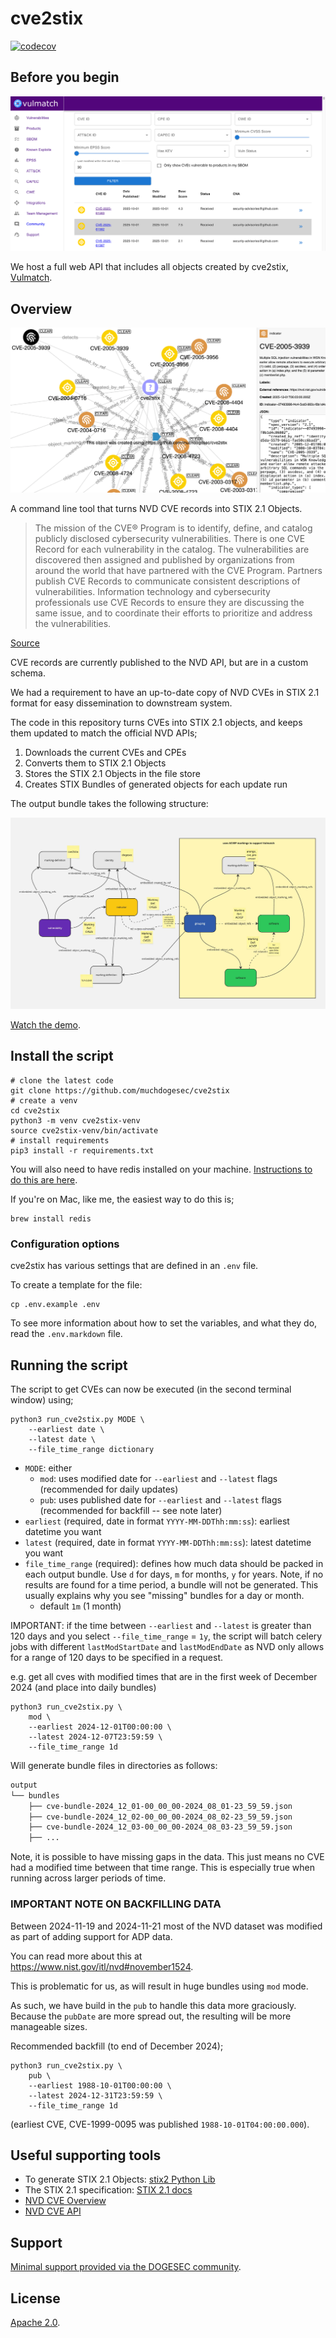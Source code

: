 # cve2stix

[![codecov](https://codecov.io/gh/muchdogesec/cve2stix/graph/badge.svg?token=C2J19JSPU2)](https://codecov.io/gh/muchdogesec/cve2stix)

## Before you begin

![](docs/vulmatch.png)

We host a full web API that includes all objects created by cve2stix, [Vulmatch](https://www.vulmatch.com/).

## Overview

![](docs/cve2stix.png)

A command line tool that turns NVD CVE records into STIX 2.1 Objects.

> The mission of the CVE® Program is to identify, define, and catalog publicly disclosed cybersecurity vulnerabilities. There is one CVE Record for each vulnerability in the catalog. The vulnerabilities are discovered then assigned and published by organizations from around the world that have partnered with the CVE Program. Partners publish CVE Records to communicate consistent descriptions of vulnerabilities. Information technology and cybersecurity professionals use CVE Records to ensure they are discussing the same issue, and to coordinate their efforts to prioritize and address the vulnerabilities.

[Source](https://www.cve.org/About/Overview)

CVE records are currently published to the NVD API, but are in a custom schema.

We had a requirement to have an up-to-date copy of NVD CVEs in STIX 2.1 format for easy dissemination to downstream system.

The code in this repository turns CVEs into STIX 2.1 objects, and keeps them updated to match the official NVD APIs;

1. Downloads the current CVEs and CPEs
2. Converts them to STIX 2.1 Objects
3. Stores the STIX 2.1 Objects in the file store
4. Creates STIX Bundles of generated objects for each update run

The output bundle takes the following structure:

![](docs/cve2stix-bundle-structure.jpg)

[Watch the demo](https://www.youtube.com/watch?v=j8DWB7QF95g).

## Install the script

```shell
# clone the latest code
git clone https://github.com/muchdogesec/cve2stix
# create a venv
cd cve2stix
python3 -m venv cve2stix-venv
source cve2stix-venv/bin/activate
# install requirements
pip3 install -r requirements.txt
```

You will also need to have redis installed on your machine. [Instructions to do this are here](https://redis.io/docs/getting-started/installation/).

If you're on Mac, like me, the easiest way to do this is;

```shell
brew install redis
```

### Configuration options

cve2stix has various settings that are defined in an `.env` file.

To create a template for the file:

```shell
cp .env.example .env
```

To see more information about how to set the variables, and what they do, read the `.env.markdown` file.

## Running the script

The script to get CVEs can now be executed (in the second terminal window) using;

```shell
python3 run_cve2stix.py MODE \
    --earliest date \
    --latest date \
    --file_time_range dictionary
```

* `MODE`: either
    * `mod`: uses modified date for `--earliest` and `--latest` flags (recommended for daily updates)
    * `pub`: uses published date for `--earliest` and `--latest` flags (recommended for backfill -- see note later)
* `earliest` (required, date in format `YYYY-MM-DDThh:mm:ss`): earliest datetime you want
* `latest` (required, date in format `YYYY-MM-DDThh:mm:ss`): latest datetime you want
* `file_time_range` (required): defines how much data should be packed in each output bundle. Use `d` for days, `m` for months, `y` for years. Note, if no results are found for a time period, a bundle will not be generated. This usually explains why you see "missing" bundles for a day or month. 
    * default `1m` (1 month)

IMPORTANT: if the time between `--earliest` and `--latest` is greater than 120 days and you select `--file_time_range` = `1y`, the script will batch celery jobs with different `lastModStartDate` and `lastModEndDate` as NVD only allows for a range of 120 days to be specified in a request.

e.g. get all cves with modified times that are in the first week of December 2024 (and place into daily bundles)

```shell
python3 run_cve2stix.py \
    mod \
    --earliest 2024-12-01T00:00:00 \
    --latest 2024-12-07T23:59:59 \
    --file_time_range 1d
```

Will generate bundle files in directories as follows:

```txt
output
└── bundles
    ├── cve-bundle-2024_12_01-00_00_00-2024_08_01-23_59_59.json
    ├── cve-bundle-2024_12_02-00_00_00-2024_08_02-23_59_59.json
    ├── cve-bundle-2024_12_03-00_00_00-2024_08_03-23_59_59.json
    ├── ...
```

Note, it is possible to have missing gaps in the data. This just means no CVE had a modified time between that time range. This is especially true when running across larger periods of time.

### IMPORTANT NOTE ON BACKFILLING DATA

Between 2024-11-19 and 2024-11-21 most of the NVD dataset was modified as part of adding support for ADP data.

You can read more about this at https://www.nist.gov/itl/nvd#november1524.

This is problematic for us, as will result in huge bundles using `mod` mode.

As such, we have build in the `pub` to handle this data more graciously. Because the `pubDate` are more spread out, the resulting will be more manageable sizes. 

Recommended backfill (to end of December 2024);

```shell
python3 run_cve2stix.py \
    pub \
    --earliest 1988-10-01T00:00:00 \
    --latest 2024-12-31T23:59:59 \
    --file_time_range 1d
```

(earliest CVE, CVE-1999-0095 was published `1988-10-01T04:00:00.000`).

## Useful supporting tools

* To generate STIX 2.1 Objects: [stix2 Python Lib](https://stix2.readthedocs.io/en/latest/)
* The STIX 2.1 specification: [STIX 2.1 docs](https://docs.oasis-open.org/cti/stix/v2.1/stix-v2.1.html)
* [NVD CVE Overview](https://nvd.nist.gov/vuln)
* [NVD CVE API](https://nvd.nist.gov/developers/vulnerabilities)

## Support

[Minimal support provided via the DOGESEC community](https://community.dogesec.com/).

## License

[Apache 2.0](/LICENSE).